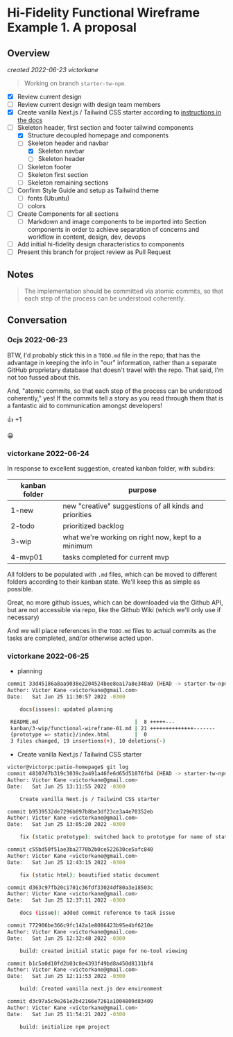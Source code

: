 # Hi-Fidelity Functional Wireframe Example 1. A proposal

## Overview

_created 2022-06-23 victorkane_

> Working on branch `starter-tw-npm`.

- [x] Review current design
- [ ] Review current design with design team members
- [x] Create vanilla Next.js / Tailwind CSS starter according to [instructions in the docs](https://tailwindcss.com/docs/guides/nextjs)
- [ ] Skeleton header, first section and footer tailwind components
  - [x] Structure decoupled homepage and components
  - [ ] Skeleton header and navbar
    - [x] Skeleton navbar
    - [ ] Skeleton header
  - [ ] Skeleton footer
  - [ ] Skeleton first section
  - [ ] Skeleton remaining sections
- [ ] Confirm Style Guide and setup as Tailwind theme
  - [ ] fonts (Ubuntu)
  - [ ] colors
- [ ] Create Components for all sections
  - [ ] Markdown and image components to be imported into Section components in order to achieve separation of concerns and workflow in content, design, dev, devops
- [ ] Add initial hi-fidelity design characteristics to components
- [ ] Present this branch for project review as Pull Request

## Notes

> The implementation should be committed via atomic commits, so that each step of the process can be understood coherently.

## Conversation

### Ocjs 2022-06-23

BTW, I'd probably stick this in a `TODO.md` file in the repo; that has the advantage in keeping the info in "our" information, rather than a separate GitHub proprietary database that doesn't travel with the repo. That said, I'm not too fussed about this.

And, "atomic commits, so that each step of the process can be understood coherently," yes! If the commits tell a story as you read through them that is a fantastic aid to communication amongst developers!

👍 +1

😀

### victorkane 2022-06-24

In response to excellent suggestion, created kanban folder, with subdirs:

| kanban folder | purpose                                                |
| ------------- | ------------------------------------------------------ |
| 1-new         | new "creative" suggestions of all kinds and priorities |
| 2-todo        | prioritized backlog                                    |
| 3-wip         | what we're working on right now, kept to a minimum     |
| 4-mvp01       | tasks completed for current mvp                        |

All folders to be populated with `.md` files, which can be moved to different folders according to their kanban state. We'll keep this as simple as possible.

Great, no more github issues, which can be downloaded via the Github API, but are not accessible via repo, like the Github Wiki (which we'll only use if necessary)

And we will place references in the `TODO.md` files to actual commits as the tasks are completed, and/or otherwise acted upon.

### victorkane 2022-06-25

- planning

```bash
commit 33d45186a8aa9038e2204524bee8ea17a8e348a9 (HEAD -> starter-tw-npm, origin/starter-tw-npm)
Author: Victor Kane <victorkane@gmail.com>
Date:   Sat Jun 25 11:30:57 2022 -0300

    docs(issues): updated planning

 README.md                               |  8 +++++---
 kanban/3-wip/functional-wireframe-01.md | 21 ++++++++++++++-------
 {prototype => static}/index.html        |  0
 3 files changed, 19 insertions(+), 10 deletions(-)
```

- Create vanilla Next.js / Tailwind CSS starter

```bash
victor@victorpc:patio-homepage$ git log
commit 48107d7b319c3039c2a491a46fe6d65d51076fb4 (HEAD -> starter-tw-npm, origin/starter-tw-npm)
Author: Victor Kane <victorkane@gmail.com>
Date:   Sat Jun 25 13:11:55 2022 -0300

    Create vanilla Next.js / Tailwind CSS starter

commit b9539532de7296b097b8be3df23ce3a4e70352eb
Author: Victor Kane <victorkane@gmail.com>
Date:   Sat Jun 25 13:05:20 2022 -0300

    fix (static prototype): switched back to prototype for name of static output directory since static a reserved word for next

commit c55bd50f51ae3ba2770b2b0ce522630ce5afc840
Author: Victor Kane <victorkane@gmail.com>
Date:   Sat Jun 25 12:43:15 2022 -0300

    fix (static html): beautified static document

commit d363c97fb20c1701c36fdf33024df80a3e18503c
Author: Victor Kane <victorkane@gmail.com>
Date:   Sat Jun 25 12:37:11 2022 -0300

    docs (issue): added commit reference to task issue

commit 772906be366c9fc142a1e8086423b95e4bf6210e
Author: Victor Kane <victorkane@gmail.com>
Date:   Sat Jun 25 12:32:48 2022 -0300

    build: created initial static page for no-tool viewing

commit b1c5a0d10fd2b03c8e4393f49bd8a450d8131bf4
Author: Victor Kane <victorkane@gmail.com>
Date:   Sat Jun 25 12:11:53 2022 -0300

    build: Created vanilla next.js dev environment

commit d3c97a5c9e261e2b42166e7261a1004809d83409
Author: Victor Kane <victorkane@gmail.com>
Date:   Sat Jun 25 11:54:21 2022 -0300

    build: initialize npm project
```
